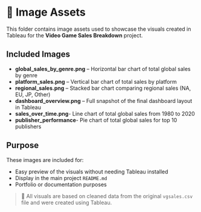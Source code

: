 # 📸 Image Assets

This folder contains image assets used to showcase the visuals created in Tableau for the **Video Game Sales Breakdown** project.

## Included Images

- **global_sales_by_genre.png** – Horizontal bar chart of total global sales by genre
- **platform_sales.png** – Vertical bar chart of total sales by platform
- **regional_sales.png** – Stacked bar chart comparing regional sales (NA, EU, JP, Other)
- **dashboard_overview.png** – Full snapshot of the final dashboard layout in Tableau
- **sales_over_time.png**- Line chart of total global sales from 1980 to 2020
- **publisher_performance**- Pie chart of total global sales for top 10 publishers

## Purpose

These images are included for:

- Easy preview of the visuals without needing Tableau installed
- Display in the main project `README.md`
- Portfolio or documentation purposes

> 📌 All visuals are based on cleaned data from the original `vgsales.csv` file and were created using Tableau.

